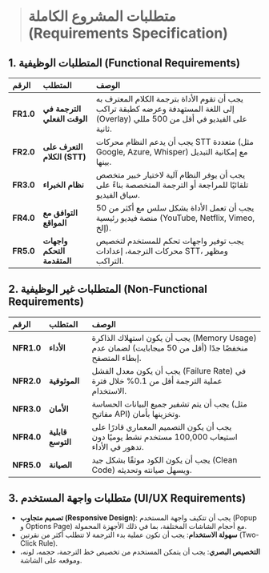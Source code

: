 > # متطلبات المشروع الكاملة (Requirements Specification)

## 1. المتطلبات الوظيفية (Functional Requirements)
| الرقم | المتطلب | الوصف |
| :--- | :--- | :--- |
| **FR1.0** | **الترجمة في الوقت الفعلي** | يجب أن تقوم الأداة بترجمة الكلام المعترف به إلى اللغة المستهدفة وعرضه كطبقة تراكب (Overlay) على الفيديو في أقل من 500 مللي ثانية. |
| **FR2.0** | **التعرف على الكلام (STT)** | يجب أن يدعم النظام محركات STT متعددة (مثل Google, Azure, Whisper) مع إمكانية التبديل بينها. |
| **FR3.0** | **نظام الخبراء** | يجب أن يوفر النظام آلية لاختيار خبير متخصص تلقائيًا للمراجعة أو الترجمة المتخصصة بناءً على سياق الفيديو. |
| **FR4.0** | **التوافق مع المواقع** | يجب أن تعمل الأداة بشكل سلس مع أكثر من 50 منصة فيديو رئيسية (YouTube, Netflix, Vimeo, إلخ). |
| **FR5.0** | **واجهات التحكم المتقدمة** | يجب توفير واجهات تحكم للمستخدم لتخصيص محركات الترجمة، إعدادات STT، ومظهر التراكب. |

## 2. المتطلبات غير الوظيفية (Non-Functional Requirements)
| الرقم | المتطلب | الوصف |
| :--- | :--- | :--- |
| **NFR1.0** | **الأداء** | يجب أن يكون استهلاك الذاكرة (Memory Usage) منخفضًا جدًا (أقل من 50 ميجابايت) لضمان عدم إبطاء المتصفح. |
| **NFR2.0** | **الموثوقية** | يجب أن يكون معدل الفشل (Failure Rate) في عملية الترجمة أقل من 0.1% خلال فترة الاستخدام. |
| **NFR3.0** | **الأمان** | يجب أن يتم تشفير جميع البيانات الحساسة (مثل مفاتيح API) وتخزينها بأمان. |
| **NFR4.0** | **قابلية التوسع** | يجب أن يكون التصميم المعماري قادرًا على استيعاب 100,000 مستخدم نشط يوميًا دون تدهور في الأداء. |
| **NFR5.0** | **الصيانة** | يجب أن يكون الكود موثقًا بشكل جيد (Clean Code) ويسهل صيانته وتحديثه. |

## 3. متطلبات واجهة المستخدم (UI/UX Requirements)
*   **تصميم متجاوب (Responsive Design)**: يجب أن تتكيف واجهة المستخدم (Popup و Options Page) مع أحجام الشاشات المختلفة، بما في ذلك الأجهزة المحمولة.
*   **سهولة الاستخدام**: يجب أن تكون عملية بدء الترجمة لا تتطلب أكثر من نقرتين (Two-Click Rule).
*   **التخصيص البصري**: يجب أن يتمكن المستخدم من تخصيص خط الترجمة، حجمه، لونه، وموقعه على الشاشة.
